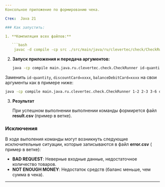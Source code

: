 ```yaml
---
Консольное приложение по формированию чека.

Стек:  Java 21

### Как запустить:

1. **Компиляция всех файлов:**

   ```bash
    javac -d compile -cp src ./src/main/java/ru/clevertec/check/CheckRunner.java
   ```

2. **Запуск приложения и передача аргументов:**

   ```bash
   java -cp compile main.java.ru.clevertec.check.CheckRunner id-quantity discountCard=xxxx balanceDebitCard=xxxx
   ```

Заменить `id-quantity`, `discountCard=xxxx`, `balanceDebitCard=xxxx` на свои аргументы как в примере ниже:

   ```bash
   java -cp compile main.java.ru.clevertec.check.CheckRunner 1-2 2-3 3-6 discountCard=5555 balanceDebitCard=100
   ```

3. **Результат**

   При успешном выполнении выполнении команды формирется файл **result.csv** (пример в ветке).

### Исключения

В ходе выполения команды могут возникнуть следующие исключительные ситуации, которые записываются в файл **error.csv** (
пример в ветке):

- **BAD REQUEST**: Неверные входные данные, недостаточное количество товаров.
- **NOT ENOUGH MONEY**: Недостаток средств (баланс меньше, чем сумма в чека).

---
```


